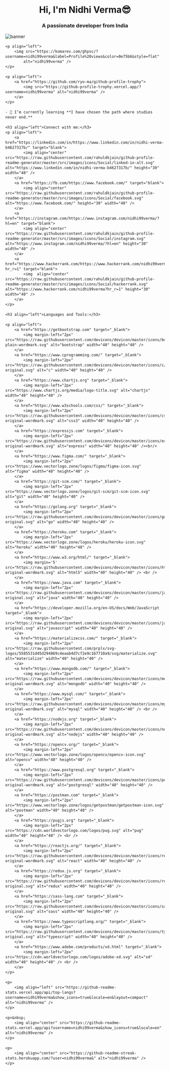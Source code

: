 <!DOCTYPE html>
<html lang="en">

<head>
    <meta charset="UTF-8">
    <meta http-equiv="X-UA-Compatible" content="IE=edge">
    <meta name="viewport" content="width=device-width, initial-scale=1.0">
    <title>Document</title>
</head>

<body>
    <h1 align="center">Hi, I'm Nidhi Verma😎</h1>
    <h3 align="center">A passionate developer from India</h3>
    <img src="https://i.gifer.com/15v5.gif"
        alt="banner" width="1000" height="400">


    <p align="left">
        <img src="https://komarev.com/ghpvc/?username=nidhi99verma&label=Profile%20views&color=0e75b6&style=flat"
            alt="nidhi99verma" />
    </p>

    <p align="left">
        <a href="https://github.com/ryo-ma/github-profile-trophy">
            <img src="https://github-profile-trophy.vercel.app/?username=nidhi99verma" alt="nidhi99verma" />
        </a>
    </p>

    - 🌱 I’m currently learning **I have chosen the path where studies never end.**

    <h3 align="left">Connect with me:</h3>
    <p align="left">
        <a href="https://linkedin.com/in/https://www.linkedin.com/in/nidhi-verma-b4627317b/" target="blank">
            <img align="center" src="https://raw.githubusercontent.com/rahuldkjain/github-profile-readme-generator/master/src/images/icons/Social/linked-in-alt.svg" alt="https://www.linkedin.com/in/nidhi-verma-b4627317b/" height="30" width="40" />
        </a>
        <a href="https://fb.com/https://www.facebook.com/" target="blank">
            <img align="center" src="https://raw.githubusercontent.com/rahuldkjain/github-profile-readme-generator/master/src/images/icons/Social/facebook.svg" alt="https://www.facebook.com/" height="30" width="40" />
        </a>
        <a href="https://instagram.com/https://www.instagram.com/nidhi99verma/?hl=en" target="blank">
            <img align="center" src="https://raw.githubusercontent.com/rahuldkjain/github-profile-readme-generator/master/src/images/icons/Social/instagram.svg" alt="https://www.instagram.com/nidhi99verma/?hl=en" height="30" width="40" />
        </a>
        <a href="https://www.hackerrank.com/https://www.hackerrank.com/nidhi99verma?hr_r=1" target="blank">
            <img  align="center" src="https://raw.githubusercontent.com/rahuldkjain/github-profile-readme-generator/master/src/images/icons/Social/hackerrank.svg"  alt="https://www.hackerrank.com/nidhi99verma?hr_r=1" height="30" width="40" />
        </a>
    </p>

    <h3 align="left">Languages and Tools:</h3>

    <p align="left"> 
        <a href="https://getbootstrap.com" target="_blank">
            <img margin-left="2px" src="https://raw.githubusercontent.com/devicons/devicon/master/icons/bootstrap/bootstrap-plain-wordmark.svg" alt="bootstrap" width="40" height="40" />
        </a> 
        <a href="https://www.cprogramming.com/" target="_blank">
            <img margin-left="2px" src="https://raw.githubusercontent.com/devicons/devicon/master/icons/c/c-original.svg" alt="c" width="40" height="40" /> 
        </a> 
        <a href="https://www.chartjs.org" target="_blank"> 
            <img margin-left="2px" src="https://www.chartjs.org/media/logo-title.svg" alt="chartjs" width="40" height="40" /> 
        </a> 
        <a href="https://www.w3schools.com/css/" target="_blank"> 
            <img margin-left="2px" src="https://raw.githubusercontent.com/devicons/devicon/master/icons/css3/css3-original-wordmark.svg" alt="css3" width="40" height="40" />
        </a> 
        <a href="https://expressjs.com" target="_blank"> 
            <img margin-left="2px" src="https://raw.githubusercontent.com/devicons/devicon/master/icons/express/express-original-wordmark.svg" alt="express" width="40" height="40" /><br/> 
        </a> 
        <a href="https://www.figma.com/" target="_blank"> 
            <img margin-left="2px" src="https://www.vectorlogo.zone/logos/figma/figma-icon.svg" alt="figma" width="40" height="40" /> 
        </a>
        <a href="https://git-scm.com/" target="_blank"> 
            <img margin-left="2px" src="https://www.vectorlogo.zone/logos/git-scm/git-scm-icon.svg" alt="git" width="40" height="40" />
        </a> 
        <a href="https://golang.org" target="_blank"> 
            <img margin-left="2px" src="https://raw.githubusercontent.com/devicons/devicon/master/icons/go/go-original.svg" alt="go" width="40" height="40" /> 
        </a> 
        <a href="https://heroku.com" target="_blank"> 
            <img margin-left="2px" src="https://www.vectorlogo.zone/logos/heroku/heroku-icon.svg" alt="heroku" width="40" height="40" />
        </a> 
        <a href="https://www.w3.org/html/" target="_blank"> 
            <img margin='5' src="https://raw.githubusercontent.com/devicons/devicon/master/icons/html5/html5-original-wordmark.svg" alt="html5" width="40" height="40" /> <br />
        </a> 
        <a href="https://www.java.com" target="_blank"> 
            <img margin-left="2px" src="https://raw.githubusercontent.com/devicons/devicon/master/icons/java/java-original.svg" alt="java" width="40" height="40" /> 
        </a> 
        <a href="https://developer.mozilla.org/en-US/docs/Web/JavaScript target="_blank"> 
            <img margin-left="2px" src="https://raw.githubusercontent.com/devicons/devicon/master/icons/javascript/javascript-original.svg" alt="javascript" width="40" height="40" /> 
        </a> 
        <a href="https://materializecss.com/" target="_blank">
            <img margin-left="2px" src="https://raw.githubusercontent.com/prplx/svg-logos/5585531d45d294869c4eaab4d7cf2e9c167710a9/svg/materialize.svg" alt="materialize" width="40" height="40" /> 
        </a> 
        <a href="https://www.mongodb.com/" target="_blank">
            <img margin-left="2px" src="https://raw.githubusercontent.com/devicons/devicon/master/icons/mongodb/mongodb-original-wordmark.svg" alt="mongodb" width="40" height="40" /> 
        </a> 
        <a href="https://www.mysql.com/" target="_blank"> 
            <img margin-left="2px" src="https://raw.githubusercontent.com/devicons/devicon/master/icons/mysql/mysql-original-wordmark.svg" alt="mysql" width="40" height="40" /> <br />
        </a> 
        <a href="https://nodejs.org" target="_blank"> 
            <img margin-left="2px" src="https://raw.githubusercontent.com/devicons/devicon/master/icons/nodejs/nodejs-original-wordmark.svg" alt="nodejs" width="40" height="40" /> 
        </a> 
        <a href="https://opencv.org/" target="_blank"> 
            <img margin-left="2px" src="https://www.vectorlogo.zone/logos/opencv/opencv-icon.svg" alt="opencv" width="40" height="40" />
        </a> 
        <a href="https://www.postgresql.org" target="_blank">
            <img margin-left="2px" src="https://raw.githubusercontent.com/devicons/devicon/master/icons/postgresql/postgresql-original-wordmark.svg" alt="postgresql" width="40" height="40" />
        </a> 
        <a href="https://postman.com" target="_blank"> 
            <img margin-left="2px" src="https://www.vectorlogo.zone/logos/getpostman/getpostman-icon.svg" alt="postman" width="40" height="40" />
        </a> 
        <a href="https://pugjs.org" target="_blank"> 
            <img margin-left="2px" src="https://cdn.worldvectorlogo.com/logos/pug.svg" alt="pug" width="40" height="40" /> <br />
        </a> 
        <a href="https://reactjs.org/" target="_blank"> 
            <img margin-left="2px" src="https://raw.githubusercontent.com/devicons/devicon/master/icons/react/react-original-wordmark.svg" alt="react" width="40" height="40" /> 
        </a>
        <a href="https://redux.js.org" target="_blank"> 
            <img margin-left="2px" src="https://raw.githubusercontent.com/devicons/devicon/master/icons/redux/redux-original.svg" alt="redux" width="40" height="40" /> 
        </a>
        <a href="https://sass-lang.com" target="_blank"> 
            <img margin-left="2px" src="https://raw.githubusercontent.com/devicons/devicon/master/icons/sass/sass-original.svg" alt="sass" width="40" height="40" /> 
        </a> 
        <a href="https://www.typescriptlang.org/" target="_blank">
            <img margin-left="2px" src="https://raw.githubusercontent.com/devicons/devicon/master/icons/typescript/typescript-original.svg" alt="typescript" width="40" height="40" />
        </a> 
        <a href="https://www.adobe.com/products/xd.html" target="_blank"> 
            <img margin-left="2px" src="https://cdn.worldvectorlogo.com/logos/adobe-xd.svg" alt="xd" width="40" height="40" /> <br />
        </a>
    </p>

    <p>
        <img align="left" src="https://github-readme-stats.vercel.app/api/top-langs?username=nidhi99verma&show_icons=true&locale=en&layout=compact" alt="nidhi99verma" />
    </p>
    
    <p>&nbsp;
        <img align="center" src="https://github-readme-stats.vercel.app/api?username=nidhi99verma&show_icons=true&locale=en" alt="nidhi99verma" />
    </p>

    <p>
        <img align="center" src="https://github-readme-streak-stats.herokuapp.com/?user=nidhi99verma&" alt="nidhi99verma" />
    </p>


</body>

</html>
